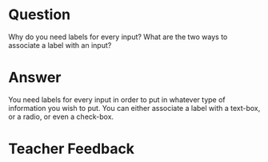 # Question
Why do you need labels for every input? What are the two ways to associate a label with an input?

# Answer

You need labels for every input in order to put in whatever type of information you wish to put. You can either associate a label with a text-box, or a radio, or even a check-box.

# Teacher Feedback